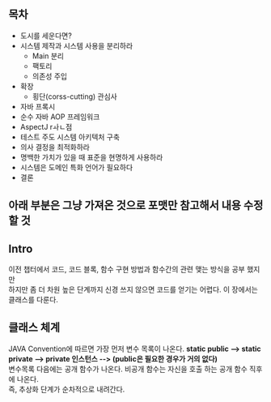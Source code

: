 ## 목차  
- 도시를 세운다면?
- 시스템 제작과 시스템 사용을 분리하라
  - Main 분리
  - 팩토리
  - 의존성 주입
- 확장
  - 횡단(corss-cutting) 관심사
- 자바 프록시
- 순수 자바 AOP 프레임워크
- AspectJ rㅘㄴ점
- 테스트 주도 시스템 아키텍처 구축
- 의사 결정을 최적화하라
- 명백한 가치가 있을 때 표준을 현명하게 사용하라
- 시스템은 도메인 특화 언어가 필요하다
- 결론

## 아래 부분은 그냥 가져온 것으로 포맷만 참고해서 내용 수정할 것

## Intro
이전 챕터에서 코드, 코드 블록, 함수 구현 방법과 함수간의 관련 맺는 방식을 공부 했지만  
하지만 좀 더 차원 높은 단계까지 신경 쓰지 않으면 코드를 얻기는 어렵다.
이 장에서는 클래스를 다룬다.

## 클래스 체계
JAVA Convention에 따르면 가장 먼저 변수 목록이 나온다.
**static public --> static private --> private 인스턴스 --> (public은 필요한 경우가 거의 없다)**  
변수목록 다음에는 공개 함수가 나온다. 비공개 함수는 자신을 호출 하는 공개 함수 직후에 나온다.  
즉, 추상화 단계가 순차적으로 내려간다.
